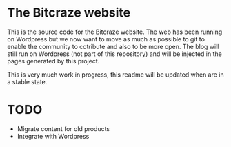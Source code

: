 # The Bitcraze website

This is the source code for the Bitcraze website. The web has been running on 
Wordpress but we now want to move as much as possible to git to enable the 
community to cotribute and also to be more open. The blog will still run on 
Wordpress (not part of this repository) and will be injected in the pages 
generated by this project. 

This is very much work in progress, this readme will be updated when are in a 
stable state.

# TODO

* Migrate content for old products
* Integrate with Wordpress